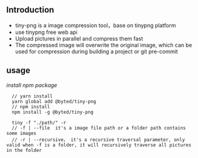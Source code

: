 ## Introduction

* tiny-png is a image compression tool，base on tinypng platform
* use tinypng free web api
* Upload pictures in parallel and compress them fast
* The compressed image will overwrite the original image, which can be used for compression during building a project or git pre-commit

## usage
*install npm package*
```
  // yarn install
  yarn global add @byted/tiny-png
  // npm install
  npm install -g @byted/tiny-png
```
```
  tiny -f "./path/" -r
  // -f | --file  it's a image file path or a folder path contains some images
  // -r | --recursive， it's a recursive traversal parameter, only valid when -f is a folder, it will recursively traverse all pictures in the folder
```
